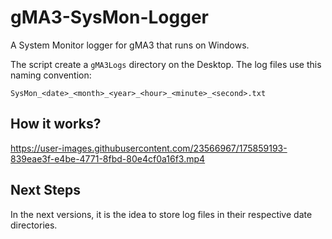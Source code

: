 # gMA3-SysMon-Logger
A System Monitor logger for gMA3 that runs on Windows.

The script create a `gMA3Logs` directory on the Desktop.
The log files use this naming convention:
```
SysMon_<date>_<month>_<year>_<hour>_<minute>_<second>.txt
```

## How it works?
https://user-images.githubusercontent.com/23566967/175859193-839eae3f-e4be-4771-8fbd-80e4cf0a16f3.mp4

## Next Steps
In the next versions, it is the idea to store log files in their respective date directories.
